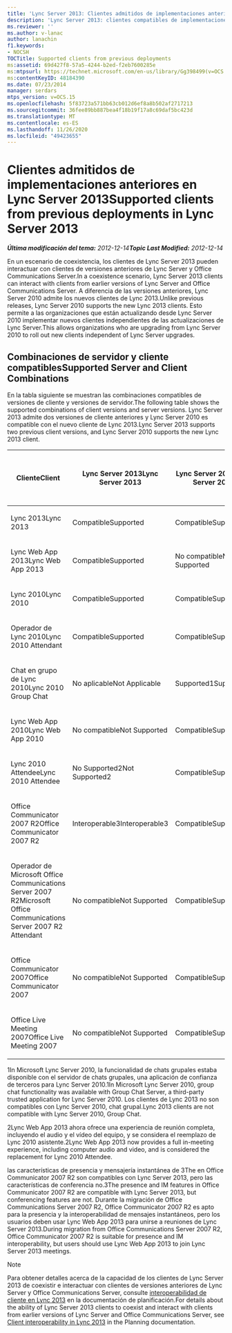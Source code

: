 ```yaml
---
title: 'Lync Server 2013: Clientes admitidos de implementaciones anteriores'
description: 'Lync Server 2013: clientes compatibles de implementaciones anteriores.'
ms.reviewer: ''
ms.author: v-lanac
author: lanachin
f1.keywords:
- NOCSH
TOCTitle: Supported clients from previous deployments
ms:assetid: 69d427f8-57a5-4244-b2ed-f2eb7600285e
ms:mtpsurl: https://technet.microsoft.com/en-us/library/Gg398499(v=OCS.15)
ms:contentKeyID: 48184390
ms.date: 07/23/2014
manager: serdars
mtps_version: v=OCS.15
ms.openlocfilehash: 5f83723a571bb63cb012d6ef8a8b502af2717213
ms.sourcegitcommit: 36fee89bb887bea4f18b19f17a8c69daf5bc423d
ms.translationtype: MT
ms.contentlocale: es-ES
ms.lasthandoff: 11/26/2020
ms.locfileid: "49423655"
---
```

# <a name="supported-clients-from-previous-deployments-in-lync-server-2013"></a><span data-ttu-id="b6435-103">Clientes admitidos de implementaciones anteriores en Lync Server 2013</span><span class="sxs-lookup"><span data-stu-id="b6435-103">Supported clients from previous deployments in Lync Server 2013</span></span>

<div data-xmlns="http://www.w3.org/1999/xhtml">

<div class="topic" data-xmlns="http://www.w3.org/1999/xhtml" data-msxsl="urn:schemas-microsoft-com:xslt" data-cs="https://msdn.microsoft.com/">

<div data-asp="https://msdn2.microsoft.com/asp">



</div>

<div id="mainSection">

<div id="mainBody"><span data-ttu-id="b6435-104">

<span> </span></span><span class="sxs-lookup"><span data-stu-id="b6435-104">

<span> </span></span></span>

<span data-ttu-id="b6435-105">_**Última modificación del tema:** 2012-12-14_</span><span class="sxs-lookup"><span data-stu-id="b6435-105">_**Topic Last Modified:** 2012-12-14_</span></span>

<span data-ttu-id="b6435-106">En un escenario de coexistencia, los clientes de Lync Server 2013 pueden interactuar con clientes de versiones anteriores de Lync Server y Office Communications Server.</span><span class="sxs-lookup"><span data-stu-id="b6435-106">In a coexistence scenario, Lync Server 2013 clients can interact with clients from earlier versions of Lync Server and Office Communications Server.</span></span> <span data-ttu-id="b6435-107">A diferencia de las versiones anteriores, Lync Server 2010 admite los nuevos clientes de Lync 2013.</span><span class="sxs-lookup"><span data-stu-id="b6435-107">Unlike previous releases, Lync Server 2010 supports the new Lync 2013 clients.</span></span> <span data-ttu-id="b6435-108">Esto permite a las organizaciones que están actualizando desde Lync Server 2010 implementar nuevos clientes independientes de las actualizaciones de Lync Server.</span><span class="sxs-lookup"><span data-stu-id="b6435-108">This allows organizations who are upgrading from Lync Server 2010 to roll out new clients independent of Lync Server upgrades.</span></span>

<div>

## <a name="supported-server-and-client-combinations"></a><span data-ttu-id="b6435-109">Combinaciones de servidor y cliente compatibles</span><span class="sxs-lookup"><span data-stu-id="b6435-109">Supported Server and Client Combinations</span></span>

<span data-ttu-id="b6435-110">En la tabla siguiente se muestran las combinaciones compatibles de versiones de cliente y versiones de servidor.</span><span class="sxs-lookup"><span data-stu-id="b6435-110">The following table shows the supported combinations of client versions and server versions.</span></span> <span data-ttu-id="b6435-111">Lync Server 2013 admite dos versiones de cliente anteriores y Lync Server 2010 es compatible con el nuevo cliente de Lync 2013.</span><span class="sxs-lookup"><span data-stu-id="b6435-111">Lync Server 2013 supports two previous client versions, and Lync Server 2010 supports the new Lync 2013 client.</span></span>


<table>
<colgroup>
<col style="width: 25%" />
<col style="width: 25%" />
<col style="width: 25%" />
<col style="width: 25%" />
</colgroup>
<thead>
<tr class="header">
<th><span data-ttu-id="b6435-112">Cliente</span><span class="sxs-lookup"><span data-stu-id="b6435-112">Client</span></span></th>
<th><span data-ttu-id="b6435-113">Lync Server 2013</span><span class="sxs-lookup"><span data-stu-id="b6435-113">Lync Server 2013</span></span></th>
<th><span data-ttu-id="b6435-114">Lync Server 2010</span><span class="sxs-lookup"><span data-stu-id="b6435-114">Lync Server 2010</span></span></th>
<th><span data-ttu-id="b6435-115">Office Communications Server 2007 R2</span><span class="sxs-lookup"><span data-stu-id="b6435-115">Office Communications Server 2007 R2</span></span></th>
</tr>
</thead>
<tbody>
<tr class="odd">
<td><p><span data-ttu-id="b6435-116">Lync 2013</span><span class="sxs-lookup"><span data-stu-id="b6435-116">Lync 2013</span></span></p></td>
<td><p><span data-ttu-id="b6435-117">Compatible</span><span class="sxs-lookup"><span data-stu-id="b6435-117">Supported</span></span></p></td>
<td><p><span data-ttu-id="b6435-118">Compatible</span><span class="sxs-lookup"><span data-stu-id="b6435-118">Supported</span></span></p></td>
<td><p><span data-ttu-id="b6435-119">No compatible</span><span class="sxs-lookup"><span data-stu-id="b6435-119">Not Supported</span></span></p></td>
</tr>
<tr class="even">
<td><p><span data-ttu-id="b6435-120">Lync Web App 2013</span><span class="sxs-lookup"><span data-stu-id="b6435-120">Lync Web App 2013</span></span></p></td>
<td><p><span data-ttu-id="b6435-121">Compatible</span><span class="sxs-lookup"><span data-stu-id="b6435-121">Supported</span></span></p></td>
<td><p><span data-ttu-id="b6435-122">No compatible</span><span class="sxs-lookup"><span data-stu-id="b6435-122">Not Supported</span></span></p></td>
<td><p><span data-ttu-id="b6435-123">No compatible</span><span class="sxs-lookup"><span data-stu-id="b6435-123">Not Supported</span></span></p></td>
</tr>
<tr class="odd">
<td><p><span data-ttu-id="b6435-124">Lync 2010</span><span class="sxs-lookup"><span data-stu-id="b6435-124">Lync 2010</span></span></p></td>
<td><p><span data-ttu-id="b6435-125">Compatible</span><span class="sxs-lookup"><span data-stu-id="b6435-125">Supported</span></span></p></td>
<td><p><span data-ttu-id="b6435-126">Compatible</span><span class="sxs-lookup"><span data-stu-id="b6435-126">Supported</span></span></p></td>
<td><p><span data-ttu-id="b6435-127">No compatible</span><span class="sxs-lookup"><span data-stu-id="b6435-127">Not Supported</span></span></p></td>
</tr>
<tr class="even">
<td><p><span data-ttu-id="b6435-128">Operador de Lync 2010</span><span class="sxs-lookup"><span data-stu-id="b6435-128">Lync 2010 Attendant</span></span></p></td>
<td><p><span data-ttu-id="b6435-129">Compatible</span><span class="sxs-lookup"><span data-stu-id="b6435-129">Supported</span></span></p></td>
<td><p><span data-ttu-id="b6435-130">Compatible</span><span class="sxs-lookup"><span data-stu-id="b6435-130">Supported</span></span></p></td>
<td><p><span data-ttu-id="b6435-131">No compatible</span><span class="sxs-lookup"><span data-stu-id="b6435-131">Not Supported</span></span></p></td>
</tr>
<tr class="odd">
<td><p><span data-ttu-id="b6435-132">Chat en grupo de Lync 2010</span><span class="sxs-lookup"><span data-stu-id="b6435-132">Lync 2010 Group Chat</span></span></p></td>
<td><p><span data-ttu-id="b6435-133">No aplicable</span><span class="sxs-lookup"><span data-stu-id="b6435-133">Not Applicable</span></span></p></td>
<td><p><span data-ttu-id="b6435-134">Supported1</span><span class="sxs-lookup"><span data-stu-id="b6435-134">Supported1</span></span></p></td>
<td><p><span data-ttu-id="b6435-135">No aplicable</span><span class="sxs-lookup"><span data-stu-id="b6435-135">Not Applicable</span></span></p></td>
</tr>
<tr class="even">
<td><p><span data-ttu-id="b6435-136">Lync Web App 2010</span><span class="sxs-lookup"><span data-stu-id="b6435-136">Lync Web App 2010</span></span></p></td>
<td><p><span data-ttu-id="b6435-137">No compatible</span><span class="sxs-lookup"><span data-stu-id="b6435-137">Not Supported</span></span></p></td>
<td><p><span data-ttu-id="b6435-138">Compatible</span><span class="sxs-lookup"><span data-stu-id="b6435-138">Supported</span></span></p></td>
<td><p><span data-ttu-id="b6435-139">No compatible</span><span class="sxs-lookup"><span data-stu-id="b6435-139">Not Supported</span></span></p></td>
</tr>
<tr class="odd">
<td><p><span data-ttu-id="b6435-140">Lync 2010 Attendee</span><span class="sxs-lookup"><span data-stu-id="b6435-140">Lync 2010 Attendee</span></span></p></td>
<td><p><span data-ttu-id="b6435-141">No Supported2</span><span class="sxs-lookup"><span data-stu-id="b6435-141">Not Supported2</span></span></p></td>
<td><p><span data-ttu-id="b6435-142">Compatible</span><span class="sxs-lookup"><span data-stu-id="b6435-142">Supported</span></span></p></td>
<td><p><span data-ttu-id="b6435-143">No compatible</span><span class="sxs-lookup"><span data-stu-id="b6435-143">Not Supported</span></span></p></td>
</tr>
<tr class="even">
<td><p><span data-ttu-id="b6435-144">Office Communicator 2007 R2</span><span class="sxs-lookup"><span data-stu-id="b6435-144">Office Communicator 2007 R2</span></span></p></td>
<td><p><span data-ttu-id="b6435-145">Interoperable3</span><span class="sxs-lookup"><span data-stu-id="b6435-145">Interoperable3</span></span></p></td>
<td><p><span data-ttu-id="b6435-146">Compatible</span><span class="sxs-lookup"><span data-stu-id="b6435-146">Supported</span></span></p></td>
<td><p><span data-ttu-id="b6435-147">Compatible</span><span class="sxs-lookup"><span data-stu-id="b6435-147">Supported</span></span></p></td>
</tr>
<tr class="odd">
<td><p><span data-ttu-id="b6435-148">Operador de Microsoft Office Communications Server 2007 R2</span><span class="sxs-lookup"><span data-stu-id="b6435-148">Microsoft Office Communications Server 2007 R2 Attendant</span></span></p></td>
<td><p><span data-ttu-id="b6435-149">No compatible</span><span class="sxs-lookup"><span data-stu-id="b6435-149">Not Supported</span></span></p></td>
<td><p><span data-ttu-id="b6435-150">Compatible</span><span class="sxs-lookup"><span data-stu-id="b6435-150">Supported</span></span></p></td>
<td><p><span data-ttu-id="b6435-151">Compatible</span><span class="sxs-lookup"><span data-stu-id="b6435-151">Supported</span></span></p></td>
</tr>
<tr class="even">
<td><p><span data-ttu-id="b6435-152">Office Communicator 2007</span><span class="sxs-lookup"><span data-stu-id="b6435-152">Office Communicator 2007</span></span></p></td>
<td><p><span data-ttu-id="b6435-153">No compatible</span><span class="sxs-lookup"><span data-stu-id="b6435-153">Not Supported</span></span></p></td>
<td><p><span data-ttu-id="b6435-154">Compatible</span><span class="sxs-lookup"><span data-stu-id="b6435-154">Supported</span></span></p></td>
<td><p><span data-ttu-id="b6435-155">Compatible</span><span class="sxs-lookup"><span data-stu-id="b6435-155">Supported</span></span></p></td>
</tr>
<tr class="odd">
<td><p><span data-ttu-id="b6435-156">Office Live Meeting 2007</span><span class="sxs-lookup"><span data-stu-id="b6435-156">Office Live Meeting 2007</span></span></p></td>
<td><p><span data-ttu-id="b6435-157">No compatible</span><span class="sxs-lookup"><span data-stu-id="b6435-157">Not Supported</span></span></p></td>
<td><p><span data-ttu-id="b6435-158">Compatible</span><span class="sxs-lookup"><span data-stu-id="b6435-158">Supported</span></span></p></td>
<td><p><span data-ttu-id="b6435-159">Compatible</span><span class="sxs-lookup"><span data-stu-id="b6435-159">Supported</span></span></p></td>
</tr>
</tbody>
</table>


<span data-ttu-id="b6435-160">1In Microsoft Lync Server 2010, la funcionalidad de chats grupales estaba disponible con el servidor de chats grupales, una aplicación de confianza de terceros para Lync Server 2010.</span><span class="sxs-lookup"><span data-stu-id="b6435-160">1In Microsoft Lync Server 2010, group chat functionality was available with Group Chat Server, a third-party trusted application for Lync Server 2010.</span></span> <span data-ttu-id="b6435-161">Los clientes de Lync 2013 no son compatibles con Lync Server 2010, chat grupal.</span><span class="sxs-lookup"><span data-stu-id="b6435-161">Lync 2013 clients are not compatible with Lync Server 2010, Group Chat.</span></span>

<span data-ttu-id="b6435-162">2Lync Web App 2013 ahora ofrece una experiencia de reunión completa, incluyendo el audio y el vídeo del equipo, y se considera el reemplazo de Lync 2010 asistente.</span><span class="sxs-lookup"><span data-stu-id="b6435-162">2Lync Web App 2013 now provides a full in-meeting experience, including computer audio and video, and is considered the replacement for Lync 2010 Attendee.</span></span>

<span data-ttu-id="b6435-163">las características de presencia y mensajería instantánea de 3The en Office Communicator 2007 R2 son compatibles con Lync Server 2013, pero las características de conferencia no.</span><span class="sxs-lookup"><span data-stu-id="b6435-163">3The presence and IM features in Office Communicator 2007 R2 are compatible with Lync Server 2013, but conferencing features are not.</span></span> <span data-ttu-id="b6435-164">Durante la migración de Office Communications Server 2007 R2, Office Communicator 2007 R2 es apto para la presencia y la interoperabilidad de mensajes instantáneos, pero los usuarios deben usar Lync Web App 2013 para unirse a reuniones de Lync Server 2013.</span><span class="sxs-lookup"><span data-stu-id="b6435-164">During migration from Office Communications Server 2007 R2, Office Communicator 2007 R2 is suitable for presence and IM interoperability, but users should use Lync Web App 2013 to join Lync Server 2013 meetings.</span></span>

<div>


> [!NOTE]  
> <span data-ttu-id="b6435-165">Para obtener detalles acerca de la capacidad de los clientes de Lync Server 2013 de coexistir e interactuar con clientes de versiones anteriores de Lync Server y Office Communications Server, consulte <A href="lync-server-2013-client-interoperability-in-lync-2013.md">interoperabilidad de cliente en Lync 2013</A> en la documentación de planificación.</span><span class="sxs-lookup"><span data-stu-id="b6435-165">For details about the ability of Lync Server 2013 clients to coexist and interact with clients from earlier versions of Lync Server and Office Communications Server, see <A href="lync-server-2013-client-interoperability-in-lync-2013.md">Client interoperability in Lync 2013</A> in the Planning documentation.</span></span>



<span data-ttu-id="b6435-166"></div>

</div>

</div>

<span> </span>

</div>

</div>

</span><span class="sxs-lookup"><span data-stu-id="b6435-166"></div>

</div>

</div>

<span> </span>

</div>

</div>

</span></span></div>

